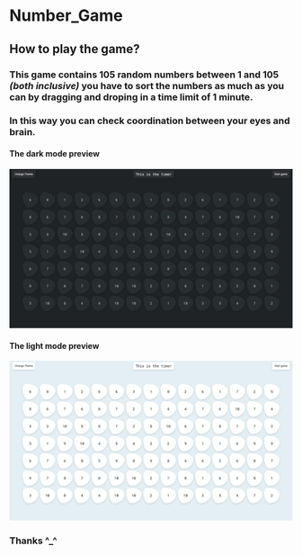 # Number_Game

## How to play the game?

### This game contains 105 random numbers between 1 and 105 **_(both inclusive)_** you have to sort the numbers as much as you can by dragging and droping in a time limit of 1 minute.

### In this way you can check coordination between your eyes and brain.

#### The dark mode preview

![dark](https://github.com/Abhishekkumar2021/Number_Game/blob/main/assets/Dark_Mode.png)

#### The light mode preview

![light](https://github.com/Abhishekkumar2021/Number_Game/blob/3c905d52aed27442468ad00c6a9db9ff98407ca1/assets/Light%20_Mode.png)

### Thanks ^\_^
